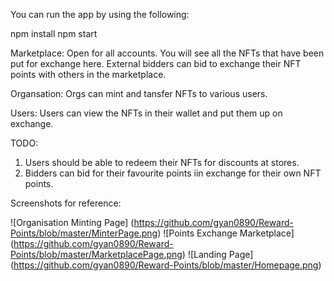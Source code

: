 You can run the app by using the following:

npm install
npm start

Marketplace: Open for all accounts. You will see all the NFTs that have been put for exchange here. External bidders can bid to exchange their NFT points with others in the marketplace.

Organsation: Orgs can mint and tansfer NFTs to various users.

Users: Users can view the NFTs in their wallet and put them up on exchange.

TODO:
1. Users should be able to redeem their NFTs for discounts at stores.
2. Bidders can bid for their favourite points iin exchange for their own NFT points.

Screenshots for reference:

![Organisation Minting Page] (https://github.com/gyan0890/Reward-Points/blob/master/MinterPage.png)
![Points Exchange Marketplace] (https://github.com/gyan0890/Reward-Points/blob/master/MarketplacePage.png)
![Landing Page] (https://github.com/gyan0890/Reward-Points/blob/master/Homepage.png)


